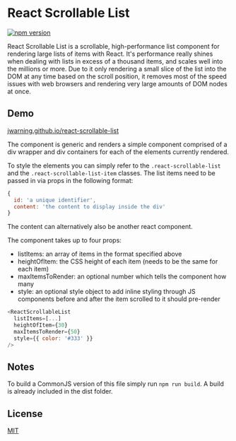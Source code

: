 # React Scrollable List

[![npm version](https://badge.fury.io/js/react-scrollable-list.svg)](https://badge.fury.io/js/react-scrollable-list)

React Scrollable List is a scrollable, high-performance list component for
rendering large lists of items with React. It's performance really shines when
dealing with lists in excess of a thousand items, and scales well into the
millions or more. Due to it only rendering a small slice of the list into the
DOM at any time based on the scroll position, it removes most of the speed
issues with web browsers and rendering very large amounts of DOM nodes at once.

## Demo

[jwarning.github.io/react-scrollable-list](http://jwarning.github.io/react-scrollable-list)

The component is generic and renders a simple component comprised of a div
wrapper and div containers for each of the elements currently rendered.

To style the elements you can simply refer to the `.react-scrollable-list` and
the `.react-scrollable-list-item` classes. The list items need to be passed in
via props in the following format:

```js
{
  id: 'a unique identifier',
  content: 'the content to display inside the div'
}
```

The content can alternatively also be another react component.

The component takes up to four props:
- listItems: an array of items in the format specified above
- heightOfItem: the CSS height of each item (needs to be the same for each item)
- maxItemsToRender: an optional number which tells the component how many
- style: an optional style object to add inline styling through JS
components before and after the item scrolled to it should pre-render

```js
<ReactScrollableList
  listItems=[...]
  heightOfItem={30}
  maxItemsToRender={50}
  style={{ color: '#333' }}
/>
```

## Notes

To build a CommonJS version of this file simply run `npm run build`.
A build is already included in the dist folder.

## License

[MIT](./LICENSE)
